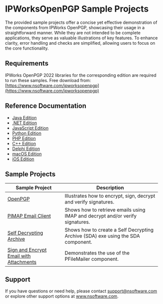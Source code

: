 # IPWorksOpenPGP Sample Projects
The provided sample projects offer a concise yet effective demonstration of the components from IPWorks OpenPGP, showcasing their usage in a straightforward manner. While they are not intended to be complete applications, they serve as valuable illustrations of key features. To enhance clarity, error handling and checks are simplified, allowing users to focus on the core functionality.

## Requirements
IPWorks OpenPGP 2022 libraries for the corresponding edition are required to run these samples.  Free download from: [https://www.nsoftware.com/ipworksopenpgp](https://www.nsoftware.com/ipworksopenpgp)

## Reference Documentation
* [Java Edition](https://cdn.nsoftware.com/help/IGH/java/)
* [.NET Edition](https://cdn.nsoftware.com/help/IGH/cs/)
* [JavaScript Edition](https://cdn.nsoftware.com/help/IGH/js/)
* [Python Edition](https://cdn.nsoftware.com/help/IGH/py/)
* [PHP Edition](https://cdn.nsoftware.com/help/IGH/php/)
* [C++ Edition](https://cdn.nsoftware.com/help/IGH/cpp/)
* [Delphi Edition](https://cdn.nsoftware.com/help/IGH/dlp/)
* [macOS Edition](https://cdn.nsoftware.com/help/IGH/mac/)
* [iOS Edition](https://cdn.nsoftware.com/help/IGH/mac/)

## Sample Projects
| Sample Project | Description |
| --- | --- |
| [OpenPGP](./IPWorks%20OpenPGP%20Samples/OpenPGP) | Illustrates how to encrypt, sign, decrypt and verify signatures. |
| [PIMAP Email Client](./IPWorks%20OpenPGP%20Samples/PIMAP%20Email%20Client) | Shows how to retrieve emails using IMAP and decrypt and/or verify signatures. |
| [Self Decrypting Archive](./IPWorks%20OpenPGP%20Samples/Self%20Decrypting%20Archive) | Shows how to create a Self Decrypting Archive (SDA) exe using the SDA component. |
| [Sign and Encrypt Email with Attachments](./IPWorks%20OpenPGP%20Samples/Sign%20and%20Encrypt%20Email%20with%20Attachments) | Demonstrates the use of the PFileMailer component. |

## Support
If you have questions or need help, please contact support@nsoftware.com or explore other support options 
at www.nsoftware.com.
